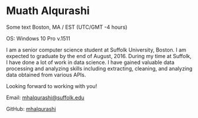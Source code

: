 




# Muath Alqurashi 
Some text
Boston, MA / EST (UTC/GMT -4 hours) 

OS: Windows 10 Pro v.1511

I am a senior computer science student at Suffolk University, Boston. I am expected to graduate by the end of August, 2016. 
During my time at Suffolk, I have done a lot of work in data science. I have gained valuable data processing and analyzing skills including extracting, cleaning, and analyzing data obtained from various APIs. 

Looking forward to working with you!

Email: mhalqurashi@suffolk.edu 

GitHub: [mhalqurashi](https://github.com/mhalqurashi)
